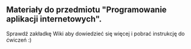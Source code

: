 ## Materiały do przedmiotu "Programowanie aplikacji internetowych".

Sprawdź zakładkę Wiki aby dowiedzieć się więcej i pobrać instrukcję do ćwiczeń :)
